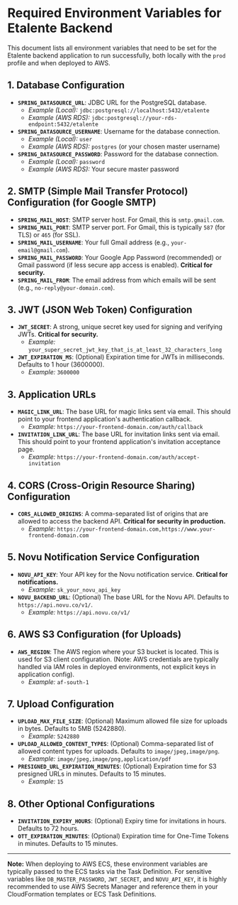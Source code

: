 # Required Environment Variables for Etalente Backend

This document lists all environment variables that need to be set for the Etalente backend application to run successfully, both locally with the `prod` profile and when deployed to AWS.

## 1. Database Configuration

*   **`SPRING_DATASOURCE_URL`**: JDBC URL for the PostgreSQL database.
    *   _Example (Local):_ `jdbc:postgresql://localhost:5432/etalente`
    *   _Example (AWS RDS):_ `jdbc:postgresql://your-rds-endpoint:5432/etalente`
*   **`SPRING_DATASOURCE_USERNAME`**: Username for the database connection.
    *   _Example (Local):_ `user`
    *   _Example (AWS RDS):_ `postgres` (or your chosen master username)
*   **`SPRING_DATASOURCE_PASSWORD`**: Password for the database connection.
    *   _Example (Local):_ `password`
    *   _Example (AWS RDS):_ Your secure master password

## 2. SMTP (Simple Mail Transfer Protocol) Configuration (for Google SMTP)

*   **`SPRING_MAIL_HOST`**: SMTP server host. For Gmail, this is `smtp.gmail.com`.
*   **`SPRING_MAIL_PORT`**: SMTP server port. For Gmail, this is typically `587` (for TLS) or `465` (for SSL).
*   **`SPRING_MAIL_USERNAME`**: Your full Gmail address (e.g., `your-email@gmail.com`).
*   **`SPRING_MAIL_PASSWORD`**: Your Google App Password (recommended) or Gmail password (if less secure app access is enabled). **Critical for security.**
*   **`SPRING_MAIL_FROM`**: The email address from which emails will be sent (e.g., `no-reply@your-domain.com`).

## 3. JWT (JSON Web Token) Configuration

*   **`JWT_SECRET`**: A strong, unique secret key used for signing and verifying JWTs. **Critical for security.**
    *   _Example:_ `your_super_secret_jwt_key_that_is_at_least_32_characters_long`
*   **`JWT_EXPIRATION_MS`**: (Optional) Expiration time for JWTs in milliseconds. Defaults to 1 hour (3600000).
    *   _Example:_ `3600000`

## 3. Application URLs

*   **`MAGIC_LINK_URL`**: The base URL for magic links sent via email. This should point to your frontend application's authentication callback.
    *   _Example:_ `https://your-frontend-domain.com/auth/callback`
*   **`INVITATION_LINK_URL`**: The base URL for invitation links sent via email. This should point to your frontend application's invitation acceptance page.
    *   _Example:_ `https://your-frontend-domain.com/auth/accept-invitation`

## 4. CORS (Cross-Origin Resource Sharing) Configuration

*   **`CORS_ALLOWED_ORIGINS`**: A comma-separated list of origins that are allowed to access the backend API. **Critical for security in production.**
    *   _Example:_ `https://your-frontend-domain.com,https://www.your-frontend-domain.com`

## 5. Novu Notification Service Configuration

*   **`NOVU_API_KEY`**: Your API key for the Novu notification service. **Critical for notifications.**
    *   _Example:_ `sk_your_novu_api_key`
*   **`NOVU_BACKEND_URL`**: (Optional) The base URL for the Novu API. Defaults to `https://api.novu.co/v1/`.
    *   _Example:_ `https://api.novu.co/v1/`

## 6. AWS S3 Configuration (for Uploads)

*   **`AWS_REGION`**: The AWS region where your S3 bucket is located. This is used for S3 client configuration. (Note: AWS credentials are typically handled via IAM roles in deployed environments, not explicit keys in application config).
    *   _Example:_ `af-south-1`

## 7. Upload Configuration

*   **`UPLOAD_MAX_FILE_SIZE`**: (Optional) Maximum allowed file size for uploads in bytes. Defaults to 5MB (5242880).
    *   _Example:_ `5242880`
*   **`UPLOAD_ALLOWED_CONTENT_TYPES`**: (Optional) Comma-separated list of allowed content types for uploads. Defaults to `image/jpeg,image/png`.
    *   _Example:_ `image/jpeg,image/png,application/pdf`
*   **`PRESIGNED_URL_EXPIRATION_MINUTES`**: (Optional) Expiration time for S3 presigned URLs in minutes. Defaults to 15 minutes.
    *   _Example:_ `15`

## 8. Other Optional Configurations

*   **`INVITATION_EXPIRY_HOURS`**: (Optional) Expiry time for invitations in hours. Defaults to 72 hours.
*   **`OTT_EXPIRATION_MINUTES`**: (Optional) Expiration time for One-Time Tokens in minutes. Defaults to 15 minutes.

---

**Note:** When deploying to AWS ECS, these environment variables are typically passed to the ECS tasks via the Task Definition. For sensitive variables like `DB_MASTER_PASSWORD`, `JWT_SECRET`, and `NOVU_API_KEY`, it is highly recommended to use AWS Secrets Manager and reference them in your CloudFormation templates or ECS Task Definitions.